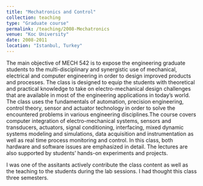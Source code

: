 ```yaml
---
title: "Mechatronics and Control"
collection: teaching
type: "Graduate course"
permalink: /teaching/2008-Mechatronics
venue: "Koc University"
date: 2008-2011
location: "Istanbul, Turkey"
---
```


The main objective of MECH 542 is to expose the engineering graduate
students to the multi-disciplinary and synergistic use of mechanical, 
electrical and computer engineering in order to design improved products 
and processes. The class is designed to equip the students with theoretical
and practical knowledge to take on electro-mechanical design challenges
that are available in most of the engineering applications in today’s
world. The class uses the fundamentals of automation, precision engineering, 
control theory, sensor and actuator technology in order to solve the encountered 
problems in various engineering disciplines.The course covers computer integration
of electro-mechanical systems, sensors and transducers, actuators, signal 
conditioning, interfacing, mixed dynamic systems modeling and simulations, 
data acquisition and instrumentation as well as real time process monitoring 
and control. In this class, both hardware and software issues are emphasized 
in detail. The lectures are also supported by students’ hands-on experiments 
and projects.

I was one of the assitants actively contribute the class content as well as the
teaching to the students during the lab sessions. I had thought this class three
semesters.
